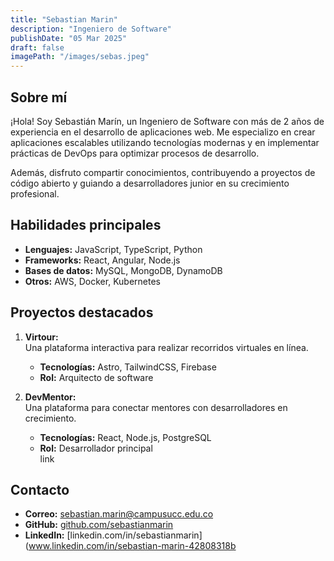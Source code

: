 ```yaml
---  
title: "Sebastian Marin"  
description: "Ingeniero de Software"  
publishDate: "05 Mar 2025"  
draft: false
imagePath: "/images/sebas.jpeg"  
---
```


## Sobre mí

¡Hola! Soy Sebastián Marín, un Ingeniero de Software con más de 2 años de experiencia en el desarrollo de aplicaciones web. Me especializo en crear aplicaciones escalables utilizando tecnologías modernas y en implementar prácticas de DevOps para optimizar procesos de desarrollo.

Además, disfruto compartir conocimientos, contribuyendo a proyectos de código abierto y guiando a desarrolladores junior en su crecimiento profesional.

## Habilidades principales

- **Lenguajes:** JavaScript, TypeScript, Python  
- **Frameworks:** React, Angular, Node.js  
- **Bases de datos:** MySQL, MongoDB, DynamoDB  
- **Otros:** AWS, Docker, Kubernetes  

## Proyectos destacados

1. **Virtour:**  
   Una plataforma interactiva para realizar recorridos virtuales en línea.  
   - **Tecnologías:** Astro, TailwindCSS, Firebase  
   - **Rol:** Arquitecto de software  

2. **DevMentor:**  
   Una plataforma para conectar mentores con desarrolladores en crecimiento.  
   - **Tecnologías:** React, Node.js, PostgreSQL  
   - **Rol:** Desarrollador principal  
link
## Contacto

- **Correo:** sebastian.marin@campusucc.edu.co
- **GitHub:** [github.com/sebastianmarin](https://github.com/sebastian-01)  
- **LinkedIn:** [linkedin.com/in/sebastianmarin](www.linkedin.com/in/sebastian-marin-42808318b